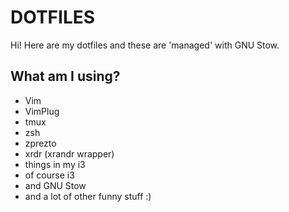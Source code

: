# DOTFILES

Hi! Here are my dotfiles and these are 'managed' with GNU Stow.

## What am I using?
* Vim 
* VimPlug
* tmux
* zsh
* zprezto
* xrdr (xrandr wrapper)
* things in my i3
* of course i3
* and GNU Stow
* and a lot of other funny stuff :)

